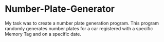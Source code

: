 # Number-Plate-Generator
My task was to create a number plate generation program. This program randomly generates number plates for a car registered with a specific Memory Tag 
and on a specific date.
